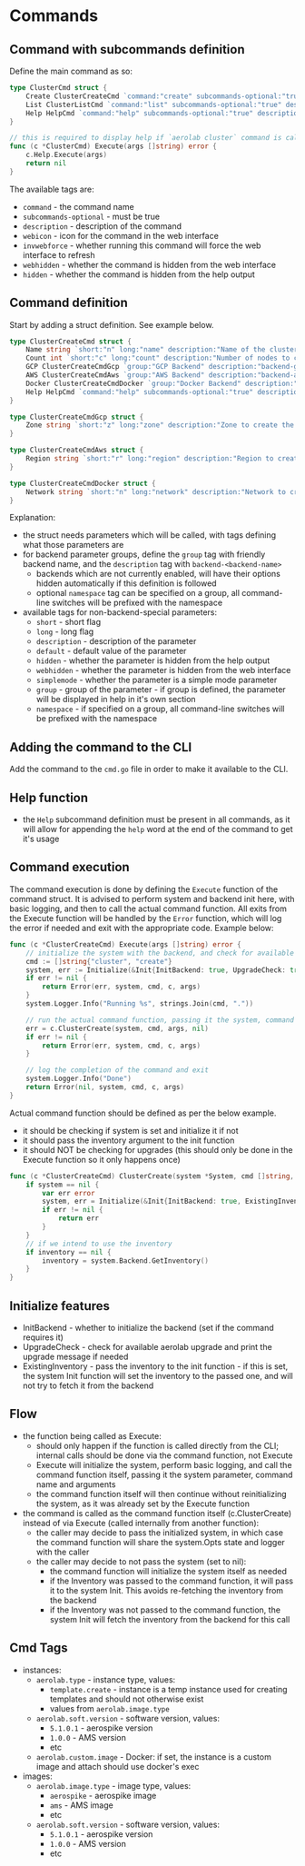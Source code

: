 # Commands

## Command with subcommands definition

Define the main command as so:
```go
type ClusterCmd struct {
    Create ClusterCreateCmd `command:"create" subcommands-optional:"true" description:"Create a cluster"`
    List ClusterListCmd `command:"list" subcommands-optional:"true" description:"List clusters"`
	Help HelpCmd `command:"help" subcommands-optional:"true" description:"Print help"`
}

// this is required to display help if `aerolab cluster` command is called without any subcommands
func (c *ClusterCmd) Execute(args []string) error {
	c.Help.Execute(args)
	return nil
}
```

The available tags are:
* `command` - the command name
* `subcommands-optional` - must be true
* `description` - description of the command
* `webicon` - icon for the command in the web interface
* `invwebforce` - whether running this command will force the web interface to refresh
* `webhidden` - whether the command is hidden from the web interface
* `hidden` - whether the command is hidden from the help output

## Command definition

Start by adding a struct definition. See example below.

```go
type ClusterCreateCmd struct {
    Name string `short:"n" long:"name" description:"Name of the cluster" default:"mydc"`
    Count int `short:"c" long:"count" description:"Number of nodes to create" default:"1"`
    GCP ClusterCreateCmdGcp `group:"GCP Backend" description:"backend-gcp"`
    AWS ClusterCreateCmdAws `group:"AWS Backend" description:"backend-aws"`
    Docker ClusterCreateCmdDocker `group:"Docker Backend" description:"backend-docker"`
	Help HelpCmd `command:"help" subcommands-optional:"true" description:"Print help"`
}

type ClusterCreateCmdGcp struct {
    Zone string `short:"z" long:"zone" description:"Zone to create the cluster in" default:"us-central1-a"`
}

type ClusterCreateCmdAws struct {
    Region string `short:"r" long:"region" description:"Region to create the cluster in" default:"us-east-1"`
}

type ClusterCreateCmdDocker struct {
    Network string `short:"n" long:"network" description:"Network to create the cluster in" default:"default"`
}
```

Explanation:
* the struct needs parameters which will be called, with tags defining what those parameters are
* for backend parameter groups, define the `group` tag with friendly backend name, and the `description` tag with `backend-<backend-name>`
  * backends which are not currently enabled, will have their options hidden automatically if this definition is followed
  * optional `namespace` tag can be specified on a group, all command-line switches will be prefixed with the namespace
* available tags for non-backend-special parameters:
  * `short` - short flag
  * `long` - long flag
  * `description` - description of the parameter
  * `default` - default value of the parameter
  * `hidden` - whether the parameter is hidden from the help output
  * `webhidden` - whether the parameter is hidden from the web interface
  * `simplemode` - whether the parameter is a simple mode parameter
  * `group` - group of the parameter - if group is defined, the parameter will be displayed in help in it's own section
  * `namespace` - if specified on a group, all command-line switches will be prefixed with the namespace

## Adding the command to the CLI

Add the command to the `cmd.go` file in order to make it available to the CLI.

## Help function

* the `Help` subcommand definition must be present in all commands, as it will allow for appending the `help` word at the end of the command to get it's usage

## Command execution

The command execution is done by defining the `Execute` function of the command struct. It is advised to perform system and backend init here, with basic logging, and then to call the actual command function. All exits from the Execute function will be handled by the `Error` function, which will log the error if needed and exit with the appropriate code. Example below:

```go
func (c *ClusterCreateCmd) Execute(args []string) error {
    // initialize the system with the backend, and check for available aerolab upgrade
	cmd := []string{"cluster", "create"}
	system, err := Initialize(&Init{InitBackend: true, UpgradeCheck: true}, cmd, c, args...)
	if err != nil {
		return Error(err, system, cmd, c, args)
	}
	system.Logger.Info("Running %s", strings.Join(cmd, "."))

    // run the actual command function, passing it the system, command name and arguments
	err = c.ClusterCreate(system, cmd, args, nil)
	if err != nil {
		return Error(err, system, cmd, c, args)
	}

    // log the completion of the command and exit
	system.Logger.Info("Done")
	return Error(nil, system, cmd, c, args)
}
```

Actual command function should be defined as per the below example.
* it should be checking if system is set and initialize it if not
* it should pass the inventory argument to the init function
* it should NOT be checking for upgrades (this should only be done in the Execute function so it only happens once)

```go
func (c *ClusterCreateCmd) ClusterCreate(system *System, cmd []string, args []string, inventory *backends.Inventory) error {
    if system == nil {
        var err error
        system, err = Initialize(&Init{InitBackend: true, ExistingInventory: inventory}, cmd, c, args...)
        if err != nil {
            return err
        }
    }
    // if we intend to use the inventory
    if inventory == nil {
        inventory = system.Backend.GetInventory()
    }
}
```

## Initialize features

* InitBackend - whether to initialize the backend (set if the command requires it)
* UpgradeCheck - check for available aerolab upgrade and print the upgrade message if needed
* ExistingInventory - pass the inventory to the init function - if this is set, the system Init function will set the inventory to the passed one, and will not try to fetch it from the backend

## Flow

* the function being called as Execute:
  * should only happen if the function is called directly from the CLI; internal calls should be done via the command function, not Execute
  * Execute will initialize the system, perform basic logging, and call the command function itself, passing it the system parameter, command name and arguments
  * the command function itself will then continue without reinitializing the system, as it was already set by the Execute function
* the command is called as the command function itself (c.ClusterCreate) instead of via Execute (called internally from another function):
  * the caller may decide to pass the initialized system, in which case the command function will share the system.Opts state and logger with the caller
  * the caller may decide to not pass the system (set to nil):
    * the command function will initialize the system itself as needed
    * if the Inventory was passed to the command function, it will pass it to the system Init. This avoids re-fetching the inventory from the backend
    * if the Inventory was not passed to the command function, the system Init will fetch the inventory from the backend for this call

## Cmd Tags

* instances:
    * `aerolab.type` - instance type, values:
      * `template.create` - instance is a temp instance used for creating templates and should not otherwise exist
      * values from `aerolab.image.type`
    * `aerolab.soft.version` - software version, values:
      * `5.1.0.1` - aerospike version
      * `1.0.0` - AMS version
      * etc
    * `aerolab.custom.image` - Docker: if set, the instance is a custom image and attach should use docker's exec
* images:
    * `aerolab.image.type` - image type, values:
      * `aerospike` - aerospike image
      * `ams` - AMS image
      * etc
    * `aerolab.soft.version` - software version, values:
      * `5.1.0.1` - aerospike version
      * `1.0.0` - AMS version
      * etc
